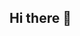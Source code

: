 ## Hi there 👋

<!--
**caawq/caawq** is a ✨ _special_ ✨ repository because its `README.md` (this file) appears on your GitHub profile.


tg: @arcmostwanted
-->
